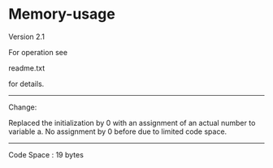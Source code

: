 # Memory-usage

Version 2.1

For operation see

  readme.txt
  
for details.

---
Change:

Replaced the initialization by 0 with an assignment of an actual number to variable a.
No assignment by 0 before due to limited code space.


---
Code Space : 19 bytes
